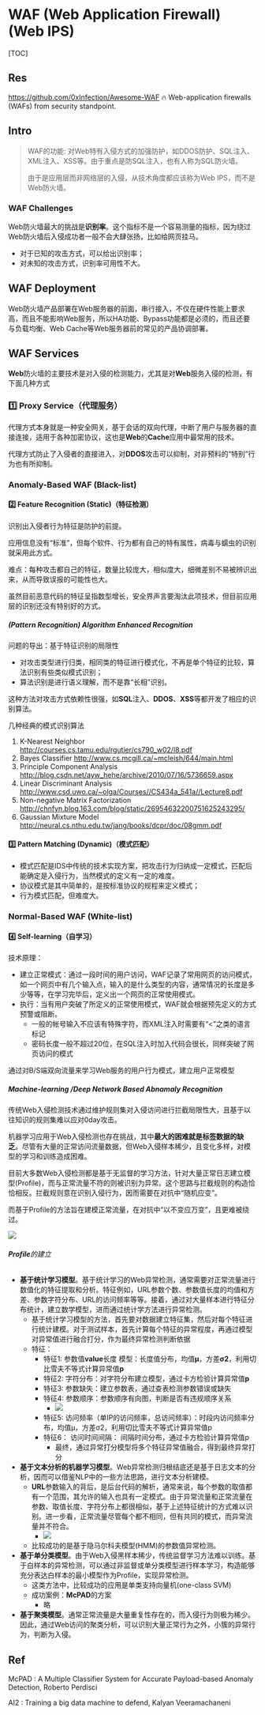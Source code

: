 # WAF (Web Application Firewall) (Web IPS)

[TOC]



## Res
https://github.com/0xInfection/Awesome-WAF
🔥 Web-application firewalls (WAFs) from security standpoint.



## Intro
> WAF的功能: 对Web特有入侵方式的加强防护，如DDOS防护、SQL注入、XML注入、XSS等。由于重点是防SQL注入，也有人称为SQL防火墙。
> 
> 由于是应用层而非网络层的入侵，从技术角度都应该称为Web IPS，而不是Web防火墙。

### WAF Challenges
Web防火墙最大的挑战是**识别率**。这个指标不是一个容易测量的指标，因为绕过Web防火墙后入侵成功者一般不会大肆张扬，比如给网页挂马。
- 对于已知的攻击方式，可以给出识别率；
- 对未知的攻击方式，识别率可用性不大。



## WAF Deployment
Web防火墙产品部署在Web服务器的前面，串行接入，不仅在硬件性能上要求高，而且不能影响Web服务，所以HA功能、Bypass功能都是必须的，而且还要与负载均衡、Web Cache等Web服务器前的常见的产品协调部署。



## WAF Services
**Web**防火墙的主要技术是对入侵的检测能力，尤其是对**Web**服务入侵的检测，有下面几种方式


### 1️⃣ Proxy Service（代理服务）
代理方式本身就是一种安全网关，基于会话的双向代理，中断了用户与服务器的直接连接，适用于各种加密协议，这也是**Web**的**Cache**应用中最常用的技术。

代理方式防止了入侵者的直接进入，对**DDOS**攻击可以抑制，对非预料的“特别”行为也有所抑制。


### Anomaly-Based WAF (Black-list)
#### 2️⃣ Feature Recognition (Static)（特征检测）
识别出入侵者行为特征是防护的前提。

应用信息没有“标准”，但每个软件、行为都有自己的特有属性，病毒与蠕虫的识别就采用此方式。

难点：每种攻击都自己的特征，数量比较庞大，相似度大，细微差别不易被辨识出来，从而导致误报的可能性也大。

虽然目前恶意代码的特征呈指数型增长，安全界声言要淘汰此项技术，但目前应用层的识别还没有特别好的方式。
##### (Pattern Recognition) Algorithm Enhanced Recognition
问题的导出：基于特征识别的局限性
- 对攻击类型进行归类，相同类的特征进行模式化，不再是单个特征的比较，算法识别有些类似模式识别；
- 算法识别是进行语义理解，而不是靠“长相”识别。

这种方法对攻击方式依赖性很强，如**SQL**注入、**DDOS**、**XSS**等都开发了相应的识别算法。

几种经典的模式识别算法
1. K-Nearest Neighbor http://courses.cs.tamu.edu/rgutier/cs790_w02/l8.pdf
2. Bayes Classifier http://www.cs.mcgill.ca/~mcleish/644/main.html
3. Principle Component Analysis http://blog.csdn.net/ayw_hehe/archive/2010/07/16/5736659.aspx
4. Linear Discriminant Analysis http://www.csd.uwo.ca/~olga/Courses//CS434a_541a//Lecture8.pdf
5. Non-negative Matrix Factorization http://chnfyn.blog.163.com/blog/static/26954632200751625243295/
6. Gaussian Mixture Model http://neural.cs.nthu.edu.tw/jang/books/dcpr/doc/08gmm.pdf

#### 3️⃣ Pattern Matching (Dynamic)（模式匹配）
- 模式匹配是IDS中传统的技术实现方案，把攻击行为归纳成一定模式，匹配后能确定是入侵行为，当然模式的定义有一定的难度。
- 协议模式是其中简单的，是按标准协议的规程来定义模式；
- 行为模式匹配，但难度大。


### Normal-Based WAF (White-list)
#### 4️⃣ Self-learning（自学习）
技术原理：
- 建立正常模式：通过一段时间的用户访问，WAF记录了常用网页的访问模式，如一个网页中有几个输入点，输入的是什么类型的内容，通常情况的长度是多少等等，在学习完毕后，定义出一个网页的正常使用模式。
- 执行：当有用户突破了所定义的正常使用模式，WAF就会根据预先定义的方式预警或阻断。
	- 一般的帐号输入不应该有特殊字符，而XML注入时需要有“<”之类的语言标记
	- 密码长度一般不超过20位，在SQL注入时加入代码会很长，同样突破了网页访问的模式

通过对B/S端双向流量来学习Web服务的用户行为模式，建立用户正常模型
##### Machine-learning /Deep Network Based Abnamaly Recognition
传统Web入侵检测技术通过维护规则集对入侵访问进行拦截局限性大，且基于以往知识的规则集难以应对0day攻击。

机器学习应用于Web入侵检测也存在挑战，其中**最大的困难就是标签数据的缺乏**。尽管有大量的正常访问流量数据，但Web入侵样本稀少，且变化多样，对模型的学习和训练造成困难。

目前大多数Web入侵检测都是基于无监督的学习方法，针对大量正常日志建立模型(Profile)，而与正常流量不符的则被识别为异常。这个思路与拦截规则的构造恰恰相反。拦截规则意在识别入侵行为，因而需要在对抗中“随机应变”。

而基于Profile的方法旨在建模正常流量，在对抗中“以不变应万变”，且更难被绕过。

![](../../../../../../../../../Assets/Pics/Screenshot%202023-12-16%20at%2011.37.31AM.png)

###### **Profile**的建立
- **基于统计学习模型**。基于统计学习的Web异常检测，通常需要对正常流量进行数值化的特征提取和分析。特征例如，URL参数个数、参数值长度的均值和方差、参数字符分布、URL的访问频率等等。接着，通过对大量样本进行特征分布统计，建立数学模型，进而通过统计学方法进行异常检测。
	- 基于统计学习模型的方法，首先要对数据建立特征集，然后对每个特征进行统计建模。对于测试样本，首先计算每个特征的异常程度，再通过模型对异常值进行融合打分，作为最终异常检测判断依据
	- 特征：
		- 特征1: 参数值**value**长度 模型：长度值分布，均值**μ**，方差**σ2**，利用切比雪夫不等式计算异常值**p**
		- 特征2: 字符分布：对字符分布建立模型，通过卡方检验计算异常值**p**
		- 特征3: 参数缺失：建立参数表，通过查表检测参数错误或缺失
		- 特征4: 参数顺序：参数顺序有向图，判断是否有违规顺序关系
			- ![](../../../../../../../../../Assets/Pics/Screenshot%202023-11-24%20at%209.25.58AM.png)
		- 特征5: 访问频率（单IP的访问频率，总访问频率）：时段内访问频率分布，均值μ，方差σ2，利用切比雪夫不等式计算异常值p
		- 特征6： 访问时间间隔： 间隔时间分布，通过卡方检验计算异常值p
			- 最终，通过异常打分模型将多个特征异常值融合，得到最终异常打分
- **基于文本分析的机器学习模型**。Web异常检测归根结底还是基于日志文本的分析，因而可以借鉴NLP中的一些方法思路，进行文本分析建模。
	- **URL**参数输入的背后，是后台代码的解析，通常来说，每个参数的取值都有一个范围，其允许的输入也具有一定模式。由于异常流量和正常流量在参数、取值长度、字符分布上都很相似，基于上述特征统计的方式难以识别。进一步看，正常流量尽管每个都不相同，但有共同的模式，而异常流量并不符合。
		- ![](../../../../../../../../../Assets/Pics/Screenshot%202023-12-16%20at%2011.43.04AM.png)
	- 比较成功的是基于隐马尔科夫模型(HMM)的参数值异常检测。
- **基于单分类模型**。由于Web入侵黑样本稀少，传统监督学习方法难以训练。基于白样本的异常检测，可以通过非监督或单分类模型进行样本学习，构造能够充分表达白样本的最小模型作为Profile，实现异常检测。
	- 这类方法中，比较成功的应用是单类支持向量机(one-class SVM)
	- 成功案例：**McPAD**的方案
		- 略
- **基于聚类模型**。通常正常流量是大量重复性存在的，而入侵行为则极为稀少。因此，通过Web访问的聚类分析，可以识别大量正常行为之外，小簇的异常行为，判断为入侵。

## Ref
[CS259D: Data Mining for CyberSecurity]:  http://web.stanford.edu/class/cs259d/
[楚安，数据科学在Web威胁感知中的应用]:  http://www.jianshu.com/p/942d1beb7fdd

McPAD : A Multiple Classifier System for Accurate
Payload-based Anomaly Detection, Roberto Perdisci

AI2 : Training a big data machine to defend, Kalyan
Veeramachaneni
